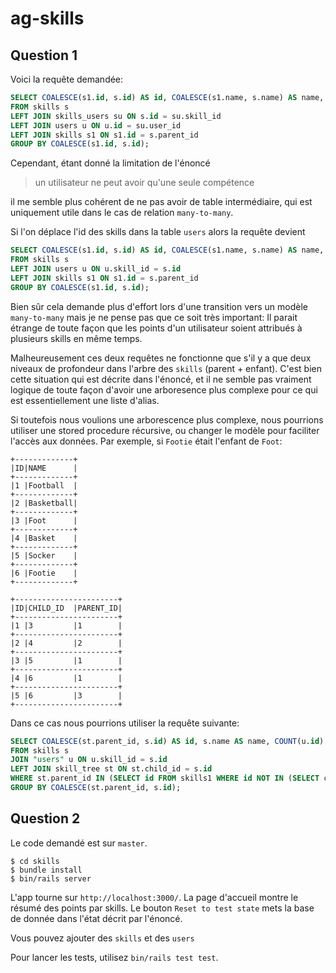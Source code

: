 # ag-skills

## Question 1

Voici la requête demandée:

```sql
SELECT COALESCE(s1.id, s.id) AS id, COALESCE(s1.name, s.name) AS name, COUNT(u.id) AS users_count, COALESCE(SUM(u.points), 0) AS points
FROM skills s
LEFT JOIN skills_users su ON s.id = su.skill_id
LEFT JOIN users u ON u.id = su.user_id
LEFT JOIN skills s1 ON s1.id = s.parent_id
GROUP BY COALESCE(s1.id, s.id);
```

Cependant, étant donné la limitation de l'énoncé

> un utilisateur ne peut avoir qu'une seule compétence

il me semble plus cohérent de ne pas avoir de table intermédiaire, qui est uniquement
utile dans le cas de relation `many-to-many`.

Si l'on déplace l'id des skills dans la table `users` alors la requête devient

```sql
SELECT COALESCE(s1.id, s.id) AS id, COALESCE(s1.name, s.name) AS name, COUNT(u.id) AS users_count, COALESCE(SUM(u.points), 0) AS points
FROM skills s
LEFT JOIN users u ON u.skill_id = s.id
LEFT JOIN skills s1 ON s1.id = s.parent_id
GROUP BY COALESCE(s1.id, s.id);
```

Bien sûr cela demande plus d'effort lors d'une transition vers un modèle `many-to-many`
mais je ne pense pas que ce soit très important: Il parait étrange de toute façon que les
points d'un utilisateur soient attribués à plusieurs skills en même temps.

Malheureusement ces deux requêtes ne fonctionne que s'il y a que deux niveaux de profondeur
dans l'arbre des `skills` (parent + enfant). C'est bien cette situation qui est décrite
dans l'énoncé, et il ne semble pas vraiment logique de toute façon d'avoir une arboresence
plus complexe pour ce qui est essentiellement une liste d'alias.

Si toutefois nous voulions une arborescence plus complexe, nous pourrions utiliser une
stored procedure récursive, ou changer le modèle pour faciliter l'accès aux données.
Par exemple, si `Footie` était l'enfant de `Foot`:

```
+-------------+
|ID|NAME      |
+-------------+
|1 |Football  |
+-------------+
|2 |Basketball|
+-------------+
|3 |Foot      |
+-------------+
|4 |Basket    |
+-------------+
|5 |Socker    |
+-------------+
|6 |Footie    |
+-------------+

+-----------------------+
|ID|CHILD_ID  |PARENT_ID|
+-----------------------+
|1 |3         |1        |
+-----------------------+
|2 |4         |2        |
+-----------------------+
|3 |5         |1        |
+-----------------------+
|4 |6         |1        |
+-----------------------+
|5 |6         |3        |
+-----------------------+
```

Dans ce cas nous pourrions utiliser la requête suivante:

```sql
SELECT COALESCE(st.parent_id, s.id) AS id, s.name AS name, COUNT(u.id) AS users_count, SUM(u.points) AS points
FROM skills s
JOIN "users" u ON u.skill_id = s.id
LEFT JOIN skill_tree st ON st.child_id = s.id
WHERE st.parent_id IN (SELECT id FROM skills1 WHERE id NOT IN (SELECT child_id FROM skill_tree)) OR st.parent_id IS NULL
GROUP BY COALESCE(st.parent_id, s.id);
```

## Question 2

Le code demandé est sur `master`.

```shell
$ cd skills
$ bundle install
$ bin/rails server
```

L'app tourne sur `http://localhost:3000/`.
La page d'accueil montre le résumé des points par skills. Le bouton `Reset to test state` mets
la base de donnée dans l'état décrit par l'énoncé.

Vous pouvez ajouter des `skills` et des `users`

Pour lancer les tests, utilisez `bin/rails test test`.
